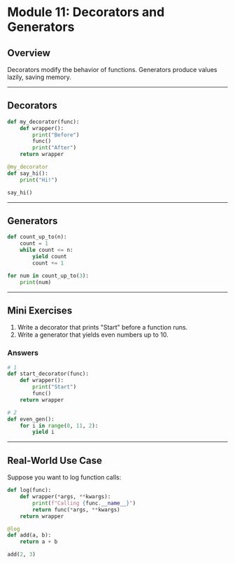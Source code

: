 # Module 11: Decorators and Generators

## Overview
Decorators modify the behavior of functions. Generators produce values lazily, saving memory.

---

## Decorators
```python
def my_decorator(func):
    def wrapper():
        print("Before")
        func()
        print("After")
    return wrapper

@my_decorator
def say_hi():
    print("Hi!")

say_hi()
```

---

## Generators
```python
def count_up_to(n):
    count = 1
    while count <= n:
        yield count
        count += 1

for num in count_up_to(3):
    print(num)
```

---

## Mini Exercises
1. Write a decorator that prints "Start" before a function runs.
2. Write a generator that yields even numbers up to 10.

### Answers
```python
# 1
def start_decorator(func):
    def wrapper():
        print("Start")
        func()
    return wrapper

# 2
def even_gen():
    for i in range(0, 11, 2):
        yield i
```

---

## Real-World Use Case
Suppose you want to log function calls:
```python
def log(func):
    def wrapper(*args, **kwargs):
        print(f"Calling {func.__name__}")
        return func(*args, **kwargs)
    return wrapper

@log
def add(a, b):
    return a + b

add(2, 3)
``` 